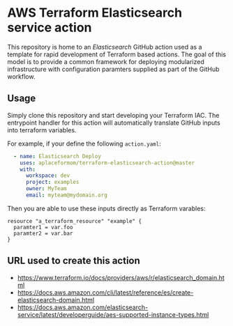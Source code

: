 AWS Terraform Elasticsearch service action
============================
This repository is home to an _Elasticsearch_ GitHub action used as a template for
rapid development of Terraform based actions. The goal of this model is to
provide a common framework for deploying modularized infrastructure with
configuration paramters supplied as part of the GitHub workflow.

Usage
-----
Simply clone this repository and start developing your Terraform IAC. The
entrypoint handler for this action will automatically translate GitHub inputs
into terraform variables.

For example, if your define the following `action.yaml`:
```yaml
  - name: Elasticsearch Deploy
    uses: aplaceformom/terraform-elasticsearch-action@master
    with:
      workspace: dev
      project: examples
      owner: MyTeam
      email: myteam@mydomain.org
```

Then you are able to use these inputs directly as Terraform varables:
```
resource "a_terraform_resource" "example" {
  paramter1 = var.foo
  paramter2 = var.bar
}
```

## URL used to create this action

- https://www.terraform.io/docs/providers/aws/r/elasticsearch_domain.html
- https://docs.aws.amazon.com/cli/latest/reference/es/create-elasticsearch-domain.html
- https://docs.aws.amazon.com/elasticsearch-service/latest/developerguide/aes-supported-instance-types.html